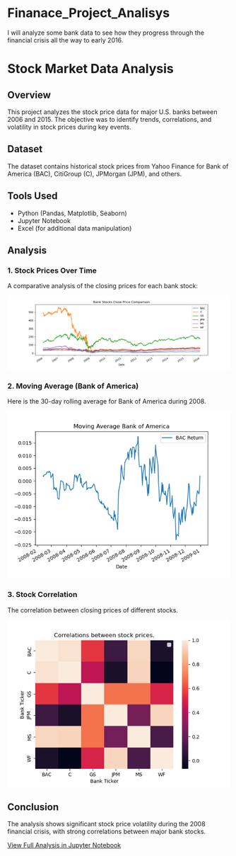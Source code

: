 # Finanace_Project_Analisys
I will analyze some bank data to see how they progress through the financial crisis all the way to early 2016.

# Stock Market Data Analysis

## Overview
This project analyzes the stock price data for major U.S. banks between 2006 and 2015. The objective was to identify trends, correlations, and volatility in stock prices during key events.

## Dataset
The dataset contains historical stock prices from Yahoo Finance for Bank of America (BAC), CitiGroup (C), JPMorgan (JPM), and others.

## Tools Used
- Python (Pandas, Matplotlib, Seaborn)
- Jupyter Notebook
- Excel (for additional data manipulation)

## Analysis
### 1. Stock Prices Over Time
A comparative analysis of the closing prices for each bank stock:

![Bank Stocks Close Price](bank_stocks_close_price.png)


### 2. Moving Average (Bank of America)
Here is the 30-day rolling average for Bank of America during 2008.

![BAC Rolling Average](moving_average_bac.png)

### 3. Stock Correlation
The correlation between closing prices of different stocks.

![Stock Correlation](stock_corr.png)

## Conclusion
The analysis shows significant stock price volatility during the 2008 financial crisis, with strong correlations between major bank stocks.


[View Full Analysis in Jupyter Notebook](3-Finance_Project.ipynb)
